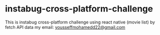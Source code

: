 # instabug-cross-platform-challenge
This is instabug cross-platform challenge  using react native (movie list) by fetch API data
my email: yousseffmohamedd22@gmail.com
